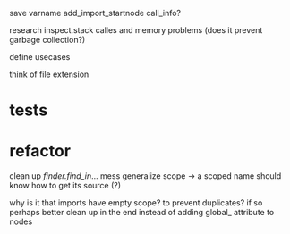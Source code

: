 save
varname
add_import_startnode
call_info?

research inspect.stack calles and memory problems (does it prevent garbage collection?)

define usecases

think of file extension

# tests

# refactor

clean up _finder.find_in_... mess
    generalize scope -> a scoped name should know how to get its source (?)

why is it that imports have empty scope? to prevent duplicates? if so perhaps better clean up in
the end instead of adding global_ attribute to nodes
